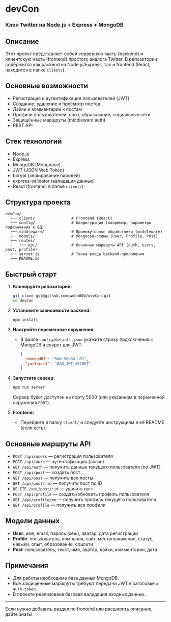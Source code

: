 # devCon

### Клон Twitter на Node.js + Express + MongoDB

## Описание

Этот проект представляет собой серверную часть (backend) и клиентскую часть (frontend) простого аналога Twitter. В репозитории содержится как backend на Node.js/Express, так и frontend (React, находится в папке `client/`).

## Основные возможности

- Регистрация и аутентификация пользователей (JWT)
- Создание, удаление и просмотр постов
- Лайки и комментарии к постам
- Профили пользователей: опыт, образование, социальные сети
- Защищённые маршруты (middleware auth)
- REST API

## Стек технологий

- Node.js
- Express
- MongoDB (Mongoose)
- JWT (JSON Web Token)
- bcrypt (хеширование паролей)
- express-validator (валидация данных)
- React (frontend, в папке `client/`)

## Структура проекта

```
devCon/
  ├── client/                # Frontend (React)
  ├── config/                # Конфигурация (например, параметры подключения к БД)
  ├── middleware/            # Промежуточные обработчики (middleware)
  ├── models/                # Mongoose-схемы (User, Profile, Post)
  ├── routes/
  │   └── api/               # Основные маршруты API (auth, users, post, profile)
  ├── server.js              # Точка входа backend-приложения
  └── README.md
```

## Быстрый старт

1. **Клонируйте репозиторий:**
   ```bash
   git clone git@github.com:webn00b/devCon.git
   cd devCon
   ```

2. **Установите зависимости backend:**
   ```bash
   npm install
   ```

3. **Настройте переменные окружения:**
   - В файле `config/default.json` укажите строку подключения к MongoDB и секрет для JWT:
     ```json
     {
       "mongoURI": "ВАШ_MONGO_URI",
       "jwtSecret": "ВАШ_JWT_SECRET"
     }
     ```

4. **Запустите сервер:**
   ```bash
   npm run server
   ```
   Сервер будет доступен на порту 5000 (или указанном в переменной окружения `PORT`).

5. **Frontend:**
   - Перейдите в папку `client/` и следуйте инструкциям в её README (если есть).

## Основные маршруты API

- `POST /api/users` — регистрация пользователя
- `POST /api/auth` — аутентификация (логин)
- `GET /api/auth` — получить данные текущего пользователя (по JWT)
- `POST /api/post` — создать пост
- `GET /api/post` — получить все посты
- `GET /api/post/:id` — получить пост по ID
- `DELETE /api/post/:id` — удалить пост
- `POST /api/profile` — создать/обновить профиль пользователя
- `GET /api/profile/me` — получить профиль текущего пользователя
- `GET /api/profile` — получить все профили

## Модели данных

- **User**: имя, email, пароль (хеш), аватар, дата регистрации
- **Profile**: пользователь, компания, сайт, местоположение, статус, навыки, опыт, образование, соцсети
- **Post**: пользователь, текст, имя, аватар, лайки, комментарии, дата

## Примечания

- Для работы необходима база данных MongoDB.
- Все защищённые маршруты требуют передачи JWT в заголовке `x-auth-token`.
- В проекте реализована базовая валидация входных данных.

---

Если нужно добавить раздел по frontend или расширить описание, дайте знать!
